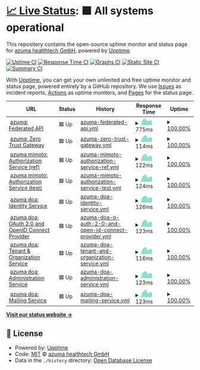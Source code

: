 # [📈 Live Status](https://status.pie.azuma-health.tech): <!--live status--> **🟩 All systems operational**

This repository contains the open-source uptime monitor and status page for [azuma healthtech GmbH](https://status.pie.azuma-health.tech), powered by [Upptime](https://github.com/upptime/upptime).

[![Uptime CI](https://github.com/azuma-healthtech/uptime-pie/workflows/Uptime%20CI/badge.svg)](https://github.com/azuma-healthtech/uptime-pie/actions?query=workflow%3A%22Uptime+CI%22)
[![Response Time CI](https://github.com/azuma-healthtech/uptime-pie/workflows/Response%20Time%20CI/badge.svg)](https://github.com/azuma-healthtech/uptime-pie/actions?query=workflow%3A%22Response+Time+CI%22)
[![Graphs CI](https://github.com/azuma-healthtech/uptime-pie/workflows/Graphs%20CI/badge.svg)](https://github.com/azuma-healthtech/uptime-pie/actions?query=workflow%3A%22Graphs+CI%22)
[![Static Site CI](https://github.com/azuma-healthtech/uptime-pie/workflows/Static%20Site%20CI/badge.svg)](https://github.com/azuma-healthtech/uptime-pie/actions?query=workflow%3A%22Static+Site+CI%22)
[![Summary CI](https://github.com/azuma-healthtech/uptime-pie/workflows/Summary%20CI/badge.svg)](https://github.com/azuma-healthtech/uptime-pie/actions?query=workflow%3A%22Summary+CI%22)

With [Upptime](https://upptime.js.org), you can get your own unlimited and free uptime monitor and status page, powered entirely by a GitHub repository. We use [Issues](https://github.com/azuma-healthtech/uptime-pie/issues) as incident reports, [Actions](https://github.com/azuma-healthtech/uptime-pie/actions) as uptime monitors, and [Pages](https://status.pie.azuma-health.tech) for the status page.

<!--start: status pages-->
<!-- This summary is generated by Upptime (https://github.com/upptime/upptime) -->
<!-- Do not edit this manually, your changes will be overwritten -->
<!-- prettier-ignore -->
| URL | Status | History | Response Time | Uptime |
| --- | ------ | ------- | ------------- | ------ |
| <img alt="" src="https://icons.duckduckgo.com/ip3/pie.azuma-health.tech.ico" height="13"> [azuma: Federated API](https://pie.azuma-health.tech/health/doa-gateway) | 🟩 Up | [azuma-federated-api.yml](https://github.com/azuma-healthtech-public/uptime-pie/commits/HEAD/history/azuma-federated-api.yml) | <details><summary><img alt="Response time graph" src="./graphs/azuma-federated-api/response-time-week.png" height="20"> 775ms</summary><br><a href="https://status.pie.azuma-health.tech/history/azuma-federated-api"><img alt="Response time 743" src="https://img.shields.io/endpoint?url=https%3A%2F%2Fraw.githubusercontent.com%2Fazuma-healthtech-public%2Fuptime-pie%2FHEAD%2Fapi%2Fazuma-federated-api%2Fresponse-time.json"></a><br><a href="https://status.pie.azuma-health.tech/history/azuma-federated-api"><img alt="24-hour response time 704" src="https://img.shields.io/endpoint?url=https%3A%2F%2Fraw.githubusercontent.com%2Fazuma-healthtech-public%2Fuptime-pie%2FHEAD%2Fapi%2Fazuma-federated-api%2Fresponse-time-day.json"></a><br><a href="https://status.pie.azuma-health.tech/history/azuma-federated-api"><img alt="7-day response time 775" src="https://img.shields.io/endpoint?url=https%3A%2F%2Fraw.githubusercontent.com%2Fazuma-healthtech-public%2Fuptime-pie%2FHEAD%2Fapi%2Fazuma-federated-api%2Fresponse-time-week.json"></a><br><a href="https://status.pie.azuma-health.tech/history/azuma-federated-api"><img alt="30-day response time 744" src="https://img.shields.io/endpoint?url=https%3A%2F%2Fraw.githubusercontent.com%2Fazuma-healthtech-public%2Fuptime-pie%2FHEAD%2Fapi%2Fazuma-federated-api%2Fresponse-time-month.json"></a><br><a href="https://status.pie.azuma-health.tech/history/azuma-federated-api"><img alt="1-year response time 801" src="https://img.shields.io/endpoint?url=https%3A%2F%2Fraw.githubusercontent.com%2Fazuma-healthtech-public%2Fuptime-pie%2FHEAD%2Fapi%2Fazuma-federated-api%2Fresponse-time-year.json"></a></details> | <details><summary><a href="https://status.pie.azuma-health.tech/history/azuma-federated-api">100.00%</a></summary><a href="https://status.pie.azuma-health.tech/history/azuma-federated-api"><img alt="All-time uptime 99.99%" src="https://img.shields.io/endpoint?url=https%3A%2F%2Fraw.githubusercontent.com%2Fazuma-healthtech-public%2Fuptime-pie%2FHEAD%2Fapi%2Fazuma-federated-api%2Fuptime.json"></a><br><a href="https://status.pie.azuma-health.tech/history/azuma-federated-api"><img alt="24-hour uptime 100.00%" src="https://img.shields.io/endpoint?url=https%3A%2F%2Fraw.githubusercontent.com%2Fazuma-healthtech-public%2Fuptime-pie%2FHEAD%2Fapi%2Fazuma-federated-api%2Fuptime-day.json"></a><br><a href="https://status.pie.azuma-health.tech/history/azuma-federated-api"><img alt="7-day uptime 100.00%" src="https://img.shields.io/endpoint?url=https%3A%2F%2Fraw.githubusercontent.com%2Fazuma-healthtech-public%2Fuptime-pie%2FHEAD%2Fapi%2Fazuma-federated-api%2Fuptime-week.json"></a><br><a href="https://status.pie.azuma-health.tech/history/azuma-federated-api"><img alt="30-day uptime 100.00%" src="https://img.shields.io/endpoint?url=https%3A%2F%2Fraw.githubusercontent.com%2Fazuma-healthtech-public%2Fuptime-pie%2FHEAD%2Fapi%2Fazuma-federated-api%2Fuptime-month.json"></a><br><a href="https://status.pie.azuma-health.tech/history/azuma-federated-api"><img alt="1-year uptime 99.98%" src="https://img.shields.io/endpoint?url=https%3A%2F%2Fraw.githubusercontent.com%2Fazuma-healthtech-public%2Fuptime-pie%2FHEAD%2Fapi%2Fazuma-federated-api%2Fuptime-year.json"></a></details>
| <img alt="" src="https://icons.duckduckgo.com/ip3/pie.azuma-health.tech.ico" height="13"> [azuma: Zero Trust Gateway](https://pie.azuma-health.tech/health/gateway) | 🟩 Up | [azuma-zero-trust-gateway.yml](https://github.com/azuma-healthtech-public/uptime-pie/commits/HEAD/history/azuma-zero-trust-gateway.yml) | <details><summary><img alt="Response time graph" src="./graphs/azuma-zero-trust-gateway/response-time-week.png" height="20"> 114ms</summary><br><a href="https://status.pie.azuma-health.tech/history/azuma-zero-trust-gateway"><img alt="Response time 116" src="https://img.shields.io/endpoint?url=https%3A%2F%2Fraw.githubusercontent.com%2Fazuma-healthtech-public%2Fuptime-pie%2FHEAD%2Fapi%2Fazuma-zero-trust-gateway%2Fresponse-time.json"></a><br><a href="https://status.pie.azuma-health.tech/history/azuma-zero-trust-gateway"><img alt="24-hour response time 94" src="https://img.shields.io/endpoint?url=https%3A%2F%2Fraw.githubusercontent.com%2Fazuma-healthtech-public%2Fuptime-pie%2FHEAD%2Fapi%2Fazuma-zero-trust-gateway%2Fresponse-time-day.json"></a><br><a href="https://status.pie.azuma-health.tech/history/azuma-zero-trust-gateway"><img alt="7-day response time 114" src="https://img.shields.io/endpoint?url=https%3A%2F%2Fraw.githubusercontent.com%2Fazuma-healthtech-public%2Fuptime-pie%2FHEAD%2Fapi%2Fazuma-zero-trust-gateway%2Fresponse-time-week.json"></a><br><a href="https://status.pie.azuma-health.tech/history/azuma-zero-trust-gateway"><img alt="30-day response time 115" src="https://img.shields.io/endpoint?url=https%3A%2F%2Fraw.githubusercontent.com%2Fazuma-healthtech-public%2Fuptime-pie%2FHEAD%2Fapi%2Fazuma-zero-trust-gateway%2Fresponse-time-month.json"></a><br><a href="https://status.pie.azuma-health.tech/history/azuma-zero-trust-gateway"><img alt="1-year response time 118" src="https://img.shields.io/endpoint?url=https%3A%2F%2Fraw.githubusercontent.com%2Fazuma-healthtech-public%2Fuptime-pie%2FHEAD%2Fapi%2Fazuma-zero-trust-gateway%2Fresponse-time-year.json"></a></details> | <details><summary><a href="https://status.pie.azuma-health.tech/history/azuma-zero-trust-gateway">100.00%</a></summary><a href="https://status.pie.azuma-health.tech/history/azuma-zero-trust-gateway"><img alt="All-time uptime 99.99%" src="https://img.shields.io/endpoint?url=https%3A%2F%2Fraw.githubusercontent.com%2Fazuma-healthtech-public%2Fuptime-pie%2FHEAD%2Fapi%2Fazuma-zero-trust-gateway%2Fuptime.json"></a><br><a href="https://status.pie.azuma-health.tech/history/azuma-zero-trust-gateway"><img alt="24-hour uptime 100.00%" src="https://img.shields.io/endpoint?url=https%3A%2F%2Fraw.githubusercontent.com%2Fazuma-healthtech-public%2Fuptime-pie%2FHEAD%2Fapi%2Fazuma-zero-trust-gateway%2Fuptime-day.json"></a><br><a href="https://status.pie.azuma-health.tech/history/azuma-zero-trust-gateway"><img alt="7-day uptime 100.00%" src="https://img.shields.io/endpoint?url=https%3A%2F%2Fraw.githubusercontent.com%2Fazuma-healthtech-public%2Fuptime-pie%2FHEAD%2Fapi%2Fazuma-zero-trust-gateway%2Fuptime-week.json"></a><br><a href="https://status.pie.azuma-health.tech/history/azuma-zero-trust-gateway"><img alt="30-day uptime 100.00%" src="https://img.shields.io/endpoint?url=https%3A%2F%2Fraw.githubusercontent.com%2Fazuma-healthtech-public%2Fuptime-pie%2FHEAD%2Fapi%2Fazuma-zero-trust-gateway%2Fuptime-month.json"></a><br><a href="https://status.pie.azuma-health.tech/history/azuma-zero-trust-gateway"><img alt="1-year uptime 99.98%" src="https://img.shields.io/endpoint?url=https%3A%2F%2Fraw.githubusercontent.com%2Fazuma-healthtech-public%2Fuptime-pie%2FHEAD%2Fapi%2Fazuma-zero-trust-gateway%2Fuptime-year.json"></a></details>
| <img alt="" src="https://icons.duckduckgo.com/ip3/pie.azuma-health.tech.ico" height="13"> [azuma mimoto: Authorization Service (ref)](https://pie.azuma-health.tech/health/mimoto-auth-ref) | 🟩 Up | [azuma-mimoto-authorization-service-ref.yml](https://github.com/azuma-healthtech-public/uptime-pie/commits/HEAD/history/azuma-mimoto-authorization-service-ref.yml) | <details><summary><img alt="Response time graph" src="./graphs/azuma-mimoto-authorization-service-ref/response-time-week.png" height="20"> 122ms</summary><br><a href="https://status.pie.azuma-health.tech/history/azuma-mimoto-authorization-service-ref"><img alt="Response time 129" src="https://img.shields.io/endpoint?url=https%3A%2F%2Fraw.githubusercontent.com%2Fazuma-healthtech-public%2Fuptime-pie%2FHEAD%2Fapi%2Fazuma-mimoto-authorization-service-ref%2Fresponse-time.json"></a><br><a href="https://status.pie.azuma-health.tech/history/azuma-mimoto-authorization-service-ref"><img alt="24-hour response time 100" src="https://img.shields.io/endpoint?url=https%3A%2F%2Fraw.githubusercontent.com%2Fazuma-healthtech-public%2Fuptime-pie%2FHEAD%2Fapi%2Fazuma-mimoto-authorization-service-ref%2Fresponse-time-day.json"></a><br><a href="https://status.pie.azuma-health.tech/history/azuma-mimoto-authorization-service-ref"><img alt="7-day response time 122" src="https://img.shields.io/endpoint?url=https%3A%2F%2Fraw.githubusercontent.com%2Fazuma-healthtech-public%2Fuptime-pie%2FHEAD%2Fapi%2Fazuma-mimoto-authorization-service-ref%2Fresponse-time-week.json"></a><br><a href="https://status.pie.azuma-health.tech/history/azuma-mimoto-authorization-service-ref"><img alt="30-day response time 124" src="https://img.shields.io/endpoint?url=https%3A%2F%2Fraw.githubusercontent.com%2Fazuma-healthtech-public%2Fuptime-pie%2FHEAD%2Fapi%2Fazuma-mimoto-authorization-service-ref%2Fresponse-time-month.json"></a><br><a href="https://status.pie.azuma-health.tech/history/azuma-mimoto-authorization-service-ref"><img alt="1-year response time 130" src="https://img.shields.io/endpoint?url=https%3A%2F%2Fraw.githubusercontent.com%2Fazuma-healthtech-public%2Fuptime-pie%2FHEAD%2Fapi%2Fazuma-mimoto-authorization-service-ref%2Fresponse-time-year.json"></a></details> | <details><summary><a href="https://status.pie.azuma-health.tech/history/azuma-mimoto-authorization-service-ref">100.00%</a></summary><a href="https://status.pie.azuma-health.tech/history/azuma-mimoto-authorization-service-ref"><img alt="All-time uptime 99.99%" src="https://img.shields.io/endpoint?url=https%3A%2F%2Fraw.githubusercontent.com%2Fazuma-healthtech-public%2Fuptime-pie%2FHEAD%2Fapi%2Fazuma-mimoto-authorization-service-ref%2Fuptime.json"></a><br><a href="https://status.pie.azuma-health.tech/history/azuma-mimoto-authorization-service-ref"><img alt="24-hour uptime 100.00%" src="https://img.shields.io/endpoint?url=https%3A%2F%2Fraw.githubusercontent.com%2Fazuma-healthtech-public%2Fuptime-pie%2FHEAD%2Fapi%2Fazuma-mimoto-authorization-service-ref%2Fuptime-day.json"></a><br><a href="https://status.pie.azuma-health.tech/history/azuma-mimoto-authorization-service-ref"><img alt="7-day uptime 100.00%" src="https://img.shields.io/endpoint?url=https%3A%2F%2Fraw.githubusercontent.com%2Fazuma-healthtech-public%2Fuptime-pie%2FHEAD%2Fapi%2Fazuma-mimoto-authorization-service-ref%2Fuptime-week.json"></a><br><a href="https://status.pie.azuma-health.tech/history/azuma-mimoto-authorization-service-ref"><img alt="30-day uptime 100.00%" src="https://img.shields.io/endpoint?url=https%3A%2F%2Fraw.githubusercontent.com%2Fazuma-healthtech-public%2Fuptime-pie%2FHEAD%2Fapi%2Fazuma-mimoto-authorization-service-ref%2Fuptime-month.json"></a><br><a href="https://status.pie.azuma-health.tech/history/azuma-mimoto-authorization-service-ref"><img alt="1-year uptime 99.98%" src="https://img.shields.io/endpoint?url=https%3A%2F%2Fraw.githubusercontent.com%2Fazuma-healthtech-public%2Fuptime-pie%2FHEAD%2Fapi%2Fazuma-mimoto-authorization-service-ref%2Fuptime-year.json"></a></details>
| <img alt="" src="https://icons.duckduckgo.com/ip3/pie.azuma-health.tech.ico" height="13"> [azuma mimoto: Authorization Service (test)](https://pie.azuma-health.tech/health/mimoto-auth-test) | 🟩 Up | [azuma-mimoto-authorization-service-test.yml](https://github.com/azuma-healthtech-public/uptime-pie/commits/HEAD/history/azuma-mimoto-authorization-service-test.yml) | <details><summary><img alt="Response time graph" src="./graphs/azuma-mimoto-authorization-service-test/response-time-week.png" height="20"> 124ms</summary><br><a href="https://status.pie.azuma-health.tech/history/azuma-mimoto-authorization-service-test"><img alt="Response time 129" src="https://img.shields.io/endpoint?url=https%3A%2F%2Fraw.githubusercontent.com%2Fazuma-healthtech-public%2Fuptime-pie%2FHEAD%2Fapi%2Fazuma-mimoto-authorization-service-test%2Fresponse-time.json"></a><br><a href="https://status.pie.azuma-health.tech/history/azuma-mimoto-authorization-service-test"><img alt="24-hour response time 104" src="https://img.shields.io/endpoint?url=https%3A%2F%2Fraw.githubusercontent.com%2Fazuma-healthtech-public%2Fuptime-pie%2FHEAD%2Fapi%2Fazuma-mimoto-authorization-service-test%2Fresponse-time-day.json"></a><br><a href="https://status.pie.azuma-health.tech/history/azuma-mimoto-authorization-service-test"><img alt="7-day response time 124" src="https://img.shields.io/endpoint?url=https%3A%2F%2Fraw.githubusercontent.com%2Fazuma-healthtech-public%2Fuptime-pie%2FHEAD%2Fapi%2Fazuma-mimoto-authorization-service-test%2Fresponse-time-week.json"></a><br><a href="https://status.pie.azuma-health.tech/history/azuma-mimoto-authorization-service-test"><img alt="30-day response time 124" src="https://img.shields.io/endpoint?url=https%3A%2F%2Fraw.githubusercontent.com%2Fazuma-healthtech-public%2Fuptime-pie%2FHEAD%2Fapi%2Fazuma-mimoto-authorization-service-test%2Fresponse-time-month.json"></a><br><a href="https://status.pie.azuma-health.tech/history/azuma-mimoto-authorization-service-test"><img alt="1-year response time 131" src="https://img.shields.io/endpoint?url=https%3A%2F%2Fraw.githubusercontent.com%2Fazuma-healthtech-public%2Fuptime-pie%2FHEAD%2Fapi%2Fazuma-mimoto-authorization-service-test%2Fresponse-time-year.json"></a></details> | <details><summary><a href="https://status.pie.azuma-health.tech/history/azuma-mimoto-authorization-service-test">100.00%</a></summary><a href="https://status.pie.azuma-health.tech/history/azuma-mimoto-authorization-service-test"><img alt="All-time uptime 99.99%" src="https://img.shields.io/endpoint?url=https%3A%2F%2Fraw.githubusercontent.com%2Fazuma-healthtech-public%2Fuptime-pie%2FHEAD%2Fapi%2Fazuma-mimoto-authorization-service-test%2Fuptime.json"></a><br><a href="https://status.pie.azuma-health.tech/history/azuma-mimoto-authorization-service-test"><img alt="24-hour uptime 100.00%" src="https://img.shields.io/endpoint?url=https%3A%2F%2Fraw.githubusercontent.com%2Fazuma-healthtech-public%2Fuptime-pie%2FHEAD%2Fapi%2Fazuma-mimoto-authorization-service-test%2Fuptime-day.json"></a><br><a href="https://status.pie.azuma-health.tech/history/azuma-mimoto-authorization-service-test"><img alt="7-day uptime 100.00%" src="https://img.shields.io/endpoint?url=https%3A%2F%2Fraw.githubusercontent.com%2Fazuma-healthtech-public%2Fuptime-pie%2FHEAD%2Fapi%2Fazuma-mimoto-authorization-service-test%2Fuptime-week.json"></a><br><a href="https://status.pie.azuma-health.tech/history/azuma-mimoto-authorization-service-test"><img alt="30-day uptime 100.00%" src="https://img.shields.io/endpoint?url=https%3A%2F%2Fraw.githubusercontent.com%2Fazuma-healthtech-public%2Fuptime-pie%2FHEAD%2Fapi%2Fazuma-mimoto-authorization-service-test%2Fuptime-month.json"></a><br><a href="https://status.pie.azuma-health.tech/history/azuma-mimoto-authorization-service-test"><img alt="1-year uptime 99.98%" src="https://img.shields.io/endpoint?url=https%3A%2F%2Fraw.githubusercontent.com%2Fazuma-healthtech-public%2Fuptime-pie%2FHEAD%2Fapi%2Fazuma-mimoto-authorization-service-test%2Fuptime-year.json"></a></details>
| <img alt="" src="https://icons.duckduckgo.com/ip3/pie.azuma-health.tech.ico" height="13"> [azuma doa: Identity Service](https://pie.azuma-health.tech/health/doa-idp) | 🟩 Up | [azuma-doa-identity-service.yml](https://github.com/azuma-healthtech-public/uptime-pie/commits/HEAD/history/azuma-doa-identity-service.yml) | <details><summary><img alt="Response time graph" src="./graphs/azuma-doa-identity-service/response-time-week.png" height="20"> 126ms</summary><br><a href="https://status.pie.azuma-health.tech/history/azuma-doa-identity-service"><img alt="Response time 129" src="https://img.shields.io/endpoint?url=https%3A%2F%2Fraw.githubusercontent.com%2Fazuma-healthtech-public%2Fuptime-pie%2FHEAD%2Fapi%2Fazuma-doa-identity-service%2Fresponse-time.json"></a><br><a href="https://status.pie.azuma-health.tech/history/azuma-doa-identity-service"><img alt="24-hour response time 99" src="https://img.shields.io/endpoint?url=https%3A%2F%2Fraw.githubusercontent.com%2Fazuma-healthtech-public%2Fuptime-pie%2FHEAD%2Fapi%2Fazuma-doa-identity-service%2Fresponse-time-day.json"></a><br><a href="https://status.pie.azuma-health.tech/history/azuma-doa-identity-service"><img alt="7-day response time 126" src="https://img.shields.io/endpoint?url=https%3A%2F%2Fraw.githubusercontent.com%2Fazuma-healthtech-public%2Fuptime-pie%2FHEAD%2Fapi%2Fazuma-doa-identity-service%2Fresponse-time-week.json"></a><br><a href="https://status.pie.azuma-health.tech/history/azuma-doa-identity-service"><img alt="30-day response time 123" src="https://img.shields.io/endpoint?url=https%3A%2F%2Fraw.githubusercontent.com%2Fazuma-healthtech-public%2Fuptime-pie%2FHEAD%2Fapi%2Fazuma-doa-identity-service%2Fresponse-time-month.json"></a><br><a href="https://status.pie.azuma-health.tech/history/azuma-doa-identity-service"><img alt="1-year response time 132" src="https://img.shields.io/endpoint?url=https%3A%2F%2Fraw.githubusercontent.com%2Fazuma-healthtech-public%2Fuptime-pie%2FHEAD%2Fapi%2Fazuma-doa-identity-service%2Fresponse-time-year.json"></a></details> | <details><summary><a href="https://status.pie.azuma-health.tech/history/azuma-doa-identity-service">100.00%</a></summary><a href="https://status.pie.azuma-health.tech/history/azuma-doa-identity-service"><img alt="All-time uptime 100.00%" src="https://img.shields.io/endpoint?url=https%3A%2F%2Fraw.githubusercontent.com%2Fazuma-healthtech-public%2Fuptime-pie%2FHEAD%2Fapi%2Fazuma-doa-identity-service%2Fuptime.json"></a><br><a href="https://status.pie.azuma-health.tech/history/azuma-doa-identity-service"><img alt="24-hour uptime 100.00%" src="https://img.shields.io/endpoint?url=https%3A%2F%2Fraw.githubusercontent.com%2Fazuma-healthtech-public%2Fuptime-pie%2FHEAD%2Fapi%2Fazuma-doa-identity-service%2Fuptime-day.json"></a><br><a href="https://status.pie.azuma-health.tech/history/azuma-doa-identity-service"><img alt="7-day uptime 100.00%" src="https://img.shields.io/endpoint?url=https%3A%2F%2Fraw.githubusercontent.com%2Fazuma-healthtech-public%2Fuptime-pie%2FHEAD%2Fapi%2Fazuma-doa-identity-service%2Fuptime-week.json"></a><br><a href="https://status.pie.azuma-health.tech/history/azuma-doa-identity-service"><img alt="30-day uptime 100.00%" src="https://img.shields.io/endpoint?url=https%3A%2F%2Fraw.githubusercontent.com%2Fazuma-healthtech-public%2Fuptime-pie%2FHEAD%2Fapi%2Fazuma-doa-identity-service%2Fuptime-month.json"></a><br><a href="https://status.pie.azuma-health.tech/history/azuma-doa-identity-service"><img alt="1-year uptime 99.99%" src="https://img.shields.io/endpoint?url=https%3A%2F%2Fraw.githubusercontent.com%2Fazuma-healthtech-public%2Fuptime-pie%2FHEAD%2Fapi%2Fazuma-doa-identity-service%2Fuptime-year.json"></a></details>
| <img alt="" src="https://icons.duckduckgo.com/ip3/pie.azuma-health.tech.ico" height="13"> [azuma doa: OAuth 2.0 and OpenID Connect Provider](https://pie.azuma-health.tech/health/doa-oidc) | 🟩 Up | [azuma-doa-o-auth-2-0-and-open-id-connect-provider.yml](https://github.com/azuma-healthtech-public/uptime-pie/commits/HEAD/history/azuma-doa-o-auth-2-0-and-open-id-connect-provider.yml) | <details><summary><img alt="Response time graph" src="./graphs/azuma-doa-o-auth-2-0-and-open-id-connect-provider/response-time-week.png" height="20"> 123ms</summary><br><a href="https://status.pie.azuma-health.tech/history/azuma-doa-o-auth-2-0-and-open-id-connect-provider"><img alt="Response time 129" src="https://img.shields.io/endpoint?url=https%3A%2F%2Fraw.githubusercontent.com%2Fazuma-healthtech-public%2Fuptime-pie%2FHEAD%2Fapi%2Fazuma-doa-o-auth-2-0-and-open-id-connect-provider%2Fresponse-time.json"></a><br><a href="https://status.pie.azuma-health.tech/history/azuma-doa-o-auth-2-0-and-open-id-connect-provider"><img alt="24-hour response time 105" src="https://img.shields.io/endpoint?url=https%3A%2F%2Fraw.githubusercontent.com%2Fazuma-healthtech-public%2Fuptime-pie%2FHEAD%2Fapi%2Fazuma-doa-o-auth-2-0-and-open-id-connect-provider%2Fresponse-time-day.json"></a><br><a href="https://status.pie.azuma-health.tech/history/azuma-doa-o-auth-2-0-and-open-id-connect-provider"><img alt="7-day response time 123" src="https://img.shields.io/endpoint?url=https%3A%2F%2Fraw.githubusercontent.com%2Fazuma-healthtech-public%2Fuptime-pie%2FHEAD%2Fapi%2Fazuma-doa-o-auth-2-0-and-open-id-connect-provider%2Fresponse-time-week.json"></a><br><a href="https://status.pie.azuma-health.tech/history/azuma-doa-o-auth-2-0-and-open-id-connect-provider"><img alt="30-day response time 123" src="https://img.shields.io/endpoint?url=https%3A%2F%2Fraw.githubusercontent.com%2Fazuma-healthtech-public%2Fuptime-pie%2FHEAD%2Fapi%2Fazuma-doa-o-auth-2-0-and-open-id-connect-provider%2Fresponse-time-month.json"></a><br><a href="https://status.pie.azuma-health.tech/history/azuma-doa-o-auth-2-0-and-open-id-connect-provider"><img alt="1-year response time 131" src="https://img.shields.io/endpoint?url=https%3A%2F%2Fraw.githubusercontent.com%2Fazuma-healthtech-public%2Fuptime-pie%2FHEAD%2Fapi%2Fazuma-doa-o-auth-2-0-and-open-id-connect-provider%2Fresponse-time-year.json"></a></details> | <details><summary><a href="https://status.pie.azuma-health.tech/history/azuma-doa-o-auth-2-0-and-open-id-connect-provider">100.00%</a></summary><a href="https://status.pie.azuma-health.tech/history/azuma-doa-o-auth-2-0-and-open-id-connect-provider"><img alt="All-time uptime 100.00%" src="https://img.shields.io/endpoint?url=https%3A%2F%2Fraw.githubusercontent.com%2Fazuma-healthtech-public%2Fuptime-pie%2FHEAD%2Fapi%2Fazuma-doa-o-auth-2-0-and-open-id-connect-provider%2Fuptime.json"></a><br><a href="https://status.pie.azuma-health.tech/history/azuma-doa-o-auth-2-0-and-open-id-connect-provider"><img alt="24-hour uptime 100.00%" src="https://img.shields.io/endpoint?url=https%3A%2F%2Fraw.githubusercontent.com%2Fazuma-healthtech-public%2Fuptime-pie%2FHEAD%2Fapi%2Fazuma-doa-o-auth-2-0-and-open-id-connect-provider%2Fuptime-day.json"></a><br><a href="https://status.pie.azuma-health.tech/history/azuma-doa-o-auth-2-0-and-open-id-connect-provider"><img alt="7-day uptime 100.00%" src="https://img.shields.io/endpoint?url=https%3A%2F%2Fraw.githubusercontent.com%2Fazuma-healthtech-public%2Fuptime-pie%2FHEAD%2Fapi%2Fazuma-doa-o-auth-2-0-and-open-id-connect-provider%2Fuptime-week.json"></a><br><a href="https://status.pie.azuma-health.tech/history/azuma-doa-o-auth-2-0-and-open-id-connect-provider"><img alt="30-day uptime 100.00%" src="https://img.shields.io/endpoint?url=https%3A%2F%2Fraw.githubusercontent.com%2Fazuma-healthtech-public%2Fuptime-pie%2FHEAD%2Fapi%2Fazuma-doa-o-auth-2-0-and-open-id-connect-provider%2Fuptime-month.json"></a><br><a href="https://status.pie.azuma-health.tech/history/azuma-doa-o-auth-2-0-and-open-id-connect-provider"><img alt="1-year uptime 99.99%" src="https://img.shields.io/endpoint?url=https%3A%2F%2Fraw.githubusercontent.com%2Fazuma-healthtech-public%2Fuptime-pie%2FHEAD%2Fapi%2Fazuma-doa-o-auth-2-0-and-open-id-connect-provider%2Fuptime-year.json"></a></details>
| <img alt="" src="https://icons.duckduckgo.com/ip3/pie.azuma-health.tech.ico" height="13"> [azuma doa: Tenant & Organization Service](https://pie.azuma-health.tech/health/doa-organization) | 🟩 Up | [azuma-doa-tenant-and-organization-service.yml](https://github.com/azuma-healthtech-public/uptime-pie/commits/HEAD/history/azuma-doa-tenant-and-organization-service.yml) | <details><summary><img alt="Response time graph" src="./graphs/azuma-doa-tenant-and-organization-service/response-time-week.png" height="20"> 116ms</summary><br><a href="https://status.pie.azuma-health.tech/history/azuma-doa-tenant-and-organization-service"><img alt="Response time 117" src="https://img.shields.io/endpoint?url=https%3A%2F%2Fraw.githubusercontent.com%2Fazuma-healthtech-public%2Fuptime-pie%2FHEAD%2Fapi%2Fazuma-doa-tenant-and-organization-service%2Fresponse-time.json"></a><br><a href="https://status.pie.azuma-health.tech/history/azuma-doa-tenant-and-organization-service"><img alt="24-hour response time 96" src="https://img.shields.io/endpoint?url=https%3A%2F%2Fraw.githubusercontent.com%2Fazuma-healthtech-public%2Fuptime-pie%2FHEAD%2Fapi%2Fazuma-doa-tenant-and-organization-service%2Fresponse-time-day.json"></a><br><a href="https://status.pie.azuma-health.tech/history/azuma-doa-tenant-and-organization-service"><img alt="7-day response time 116" src="https://img.shields.io/endpoint?url=https%3A%2F%2Fraw.githubusercontent.com%2Fazuma-healthtech-public%2Fuptime-pie%2FHEAD%2Fapi%2Fazuma-doa-tenant-and-organization-service%2Fresponse-time-week.json"></a><br><a href="https://status.pie.azuma-health.tech/history/azuma-doa-tenant-and-organization-service"><img alt="30-day response time 116" src="https://img.shields.io/endpoint?url=https%3A%2F%2Fraw.githubusercontent.com%2Fazuma-healthtech-public%2Fuptime-pie%2FHEAD%2Fapi%2Fazuma-doa-tenant-and-organization-service%2Fresponse-time-month.json"></a><br><a href="https://status.pie.azuma-health.tech/history/azuma-doa-tenant-and-organization-service"><img alt="1-year response time 119" src="https://img.shields.io/endpoint?url=https%3A%2F%2Fraw.githubusercontent.com%2Fazuma-healthtech-public%2Fuptime-pie%2FHEAD%2Fapi%2Fazuma-doa-tenant-and-organization-service%2Fresponse-time-year.json"></a></details> | <details><summary><a href="https://status.pie.azuma-health.tech/history/azuma-doa-tenant-and-organization-service">100.00%</a></summary><a href="https://status.pie.azuma-health.tech/history/azuma-doa-tenant-and-organization-service"><img alt="All-time uptime 100.00%" src="https://img.shields.io/endpoint?url=https%3A%2F%2Fraw.githubusercontent.com%2Fazuma-healthtech-public%2Fuptime-pie%2FHEAD%2Fapi%2Fazuma-doa-tenant-and-organization-service%2Fuptime.json"></a><br><a href="https://status.pie.azuma-health.tech/history/azuma-doa-tenant-and-organization-service"><img alt="24-hour uptime 100.00%" src="https://img.shields.io/endpoint?url=https%3A%2F%2Fraw.githubusercontent.com%2Fazuma-healthtech-public%2Fuptime-pie%2FHEAD%2Fapi%2Fazuma-doa-tenant-and-organization-service%2Fuptime-day.json"></a><br><a href="https://status.pie.azuma-health.tech/history/azuma-doa-tenant-and-organization-service"><img alt="7-day uptime 100.00%" src="https://img.shields.io/endpoint?url=https%3A%2F%2Fraw.githubusercontent.com%2Fazuma-healthtech-public%2Fuptime-pie%2FHEAD%2Fapi%2Fazuma-doa-tenant-and-organization-service%2Fuptime-week.json"></a><br><a href="https://status.pie.azuma-health.tech/history/azuma-doa-tenant-and-organization-service"><img alt="30-day uptime 100.00%" src="https://img.shields.io/endpoint?url=https%3A%2F%2Fraw.githubusercontent.com%2Fazuma-healthtech-public%2Fuptime-pie%2FHEAD%2Fapi%2Fazuma-doa-tenant-and-organization-service%2Fuptime-month.json"></a><br><a href="https://status.pie.azuma-health.tech/history/azuma-doa-tenant-and-organization-service"><img alt="1-year uptime 99.99%" src="https://img.shields.io/endpoint?url=https%3A%2F%2Fraw.githubusercontent.com%2Fazuma-healthtech-public%2Fuptime-pie%2FHEAD%2Fapi%2Fazuma-doa-tenant-and-organization-service%2Fuptime-year.json"></a></details>
| <img alt="" src="https://icons.duckduckgo.com/ip3/pie.azuma-health.tech.ico" height="13"> [azuma doa: Administration Service](https://pie.azuma-health.tech/health/doa-admin) | 🟩 Up | [azuma-doa-administration-service.yml](https://github.com/azuma-healthtech-public/uptime-pie/commits/HEAD/history/azuma-doa-administration-service.yml) | <details><summary><img alt="Response time graph" src="./graphs/azuma-doa-administration-service/response-time-week.png" height="20"> 123ms</summary><br><a href="https://status.pie.azuma-health.tech/history/azuma-doa-administration-service"><img alt="Response time 129" src="https://img.shields.io/endpoint?url=https%3A%2F%2Fraw.githubusercontent.com%2Fazuma-healthtech-public%2Fuptime-pie%2FHEAD%2Fapi%2Fazuma-doa-administration-service%2Fresponse-time.json"></a><br><a href="https://status.pie.azuma-health.tech/history/azuma-doa-administration-service"><img alt="24-hour response time 101" src="https://img.shields.io/endpoint?url=https%3A%2F%2Fraw.githubusercontent.com%2Fazuma-healthtech-public%2Fuptime-pie%2FHEAD%2Fapi%2Fazuma-doa-administration-service%2Fresponse-time-day.json"></a><br><a href="https://status.pie.azuma-health.tech/history/azuma-doa-administration-service"><img alt="7-day response time 123" src="https://img.shields.io/endpoint?url=https%3A%2F%2Fraw.githubusercontent.com%2Fazuma-healthtech-public%2Fuptime-pie%2FHEAD%2Fapi%2Fazuma-doa-administration-service%2Fresponse-time-week.json"></a><br><a href="https://status.pie.azuma-health.tech/history/azuma-doa-administration-service"><img alt="30-day response time 124" src="https://img.shields.io/endpoint?url=https%3A%2F%2Fraw.githubusercontent.com%2Fazuma-healthtech-public%2Fuptime-pie%2FHEAD%2Fapi%2Fazuma-doa-administration-service%2Fresponse-time-month.json"></a><br><a href="https://status.pie.azuma-health.tech/history/azuma-doa-administration-service"><img alt="1-year response time 131" src="https://img.shields.io/endpoint?url=https%3A%2F%2Fraw.githubusercontent.com%2Fazuma-healthtech-public%2Fuptime-pie%2FHEAD%2Fapi%2Fazuma-doa-administration-service%2Fresponse-time-year.json"></a></details> | <details><summary><a href="https://status.pie.azuma-health.tech/history/azuma-doa-administration-service">100.00%</a></summary><a href="https://status.pie.azuma-health.tech/history/azuma-doa-administration-service"><img alt="All-time uptime 100.00%" src="https://img.shields.io/endpoint?url=https%3A%2F%2Fraw.githubusercontent.com%2Fazuma-healthtech-public%2Fuptime-pie%2FHEAD%2Fapi%2Fazuma-doa-administration-service%2Fuptime.json"></a><br><a href="https://status.pie.azuma-health.tech/history/azuma-doa-administration-service"><img alt="24-hour uptime 100.00%" src="https://img.shields.io/endpoint?url=https%3A%2F%2Fraw.githubusercontent.com%2Fazuma-healthtech-public%2Fuptime-pie%2FHEAD%2Fapi%2Fazuma-doa-administration-service%2Fuptime-day.json"></a><br><a href="https://status.pie.azuma-health.tech/history/azuma-doa-administration-service"><img alt="7-day uptime 100.00%" src="https://img.shields.io/endpoint?url=https%3A%2F%2Fraw.githubusercontent.com%2Fazuma-healthtech-public%2Fuptime-pie%2FHEAD%2Fapi%2Fazuma-doa-administration-service%2Fuptime-week.json"></a><br><a href="https://status.pie.azuma-health.tech/history/azuma-doa-administration-service"><img alt="30-day uptime 100.00%" src="https://img.shields.io/endpoint?url=https%3A%2F%2Fraw.githubusercontent.com%2Fazuma-healthtech-public%2Fuptime-pie%2FHEAD%2Fapi%2Fazuma-doa-administration-service%2Fuptime-month.json"></a><br><a href="https://status.pie.azuma-health.tech/history/azuma-doa-administration-service"><img alt="1-year uptime 100.00%" src="https://img.shields.io/endpoint?url=https%3A%2F%2Fraw.githubusercontent.com%2Fazuma-healthtech-public%2Fuptime-pie%2FHEAD%2Fapi%2Fazuma-doa-administration-service%2Fuptime-year.json"></a></details>
| <img alt="" src="https://icons.duckduckgo.com/ip3/pie.azuma-health.tech.ico" height="13"> [azuma doa: Mailing Service](https://pie.azuma-health.tech/health/doa-mailing) | 🟩 Up | [azuma-doa-mailing-service.yml](https://github.com/azuma-healthtech-public/uptime-pie/commits/HEAD/history/azuma-doa-mailing-service.yml) | <details><summary><img alt="Response time graph" src="./graphs/azuma-doa-mailing-service/response-time-week.png" height="20"> 123ms</summary><br><a href="https://status.pie.azuma-health.tech/history/azuma-doa-mailing-service"><img alt="Response time 6226" src="https://img.shields.io/endpoint?url=https%3A%2F%2Fraw.githubusercontent.com%2Fazuma-healthtech-public%2Fuptime-pie%2FHEAD%2Fapi%2Fazuma-doa-mailing-service%2Fresponse-time.json"></a><br><a href="https://status.pie.azuma-health.tech/history/azuma-doa-mailing-service"><img alt="24-hour response time 99" src="https://img.shields.io/endpoint?url=https%3A%2F%2Fraw.githubusercontent.com%2Fazuma-healthtech-public%2Fuptime-pie%2FHEAD%2Fapi%2Fazuma-doa-mailing-service%2Fresponse-time-day.json"></a><br><a href="https://status.pie.azuma-health.tech/history/azuma-doa-mailing-service"><img alt="7-day response time 123" src="https://img.shields.io/endpoint?url=https%3A%2F%2Fraw.githubusercontent.com%2Fazuma-healthtech-public%2Fuptime-pie%2FHEAD%2Fapi%2Fazuma-doa-mailing-service%2Fresponse-time-week.json"></a><br><a href="https://status.pie.azuma-health.tech/history/azuma-doa-mailing-service"><img alt="30-day response time 124" src="https://img.shields.io/endpoint?url=https%3A%2F%2Fraw.githubusercontent.com%2Fazuma-healthtech-public%2Fuptime-pie%2FHEAD%2Fapi%2Fazuma-doa-mailing-service%2Fresponse-time-month.json"></a><br><a href="https://status.pie.azuma-health.tech/history/azuma-doa-mailing-service"><img alt="1-year response time 5709" src="https://img.shields.io/endpoint?url=https%3A%2F%2Fraw.githubusercontent.com%2Fazuma-healthtech-public%2Fuptime-pie%2FHEAD%2Fapi%2Fazuma-doa-mailing-service%2Fresponse-time-year.json"></a></details> | <details><summary><a href="https://status.pie.azuma-health.tech/history/azuma-doa-mailing-service">100.00%</a></summary><a href="https://status.pie.azuma-health.tech/history/azuma-doa-mailing-service"><img alt="All-time uptime 99.34%" src="https://img.shields.io/endpoint?url=https%3A%2F%2Fraw.githubusercontent.com%2Fazuma-healthtech-public%2Fuptime-pie%2FHEAD%2Fapi%2Fazuma-doa-mailing-service%2Fuptime.json"></a><br><a href="https://status.pie.azuma-health.tech/history/azuma-doa-mailing-service"><img alt="24-hour uptime 100.00%" src="https://img.shields.io/endpoint?url=https%3A%2F%2Fraw.githubusercontent.com%2Fazuma-healthtech-public%2Fuptime-pie%2FHEAD%2Fapi%2Fazuma-doa-mailing-service%2Fuptime-day.json"></a><br><a href="https://status.pie.azuma-health.tech/history/azuma-doa-mailing-service"><img alt="7-day uptime 100.00%" src="https://img.shields.io/endpoint?url=https%3A%2F%2Fraw.githubusercontent.com%2Fazuma-healthtech-public%2Fuptime-pie%2FHEAD%2Fapi%2Fazuma-doa-mailing-service%2Fuptime-week.json"></a><br><a href="https://status.pie.azuma-health.tech/history/azuma-doa-mailing-service"><img alt="30-day uptime 100.00%" src="https://img.shields.io/endpoint?url=https%3A%2F%2Fraw.githubusercontent.com%2Fazuma-healthtech-public%2Fuptime-pie%2FHEAD%2Fapi%2Fazuma-doa-mailing-service%2Fuptime-month.json"></a><br><a href="https://status.pie.azuma-health.tech/history/azuma-doa-mailing-service"><img alt="1-year uptime 99.99%" src="https://img.shields.io/endpoint?url=https%3A%2F%2Fraw.githubusercontent.com%2Fazuma-healthtech-public%2Fuptime-pie%2FHEAD%2Fapi%2Fazuma-doa-mailing-service%2Fuptime-year.json"></a></details>

<!--end: status pages-->

[**Visit our status website →**](https://status.pie.azuma-health.tech)

## 📄 License

- Powered by: [Upptime](https://github.com/upptime/upptime)
- Code: [MIT](./LICENSE) © [azuma healthtech GmbH](https://status.pie.azuma-health.tech)
- Data in the `./history` directory: [Open Database License](https://opendatacommons.org/licenses/odbl/1-0/)

